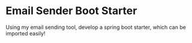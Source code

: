 # Email Sender Boot Starter
Using my email sending tool, develop a spring boot starter, which
can be imported easily!



